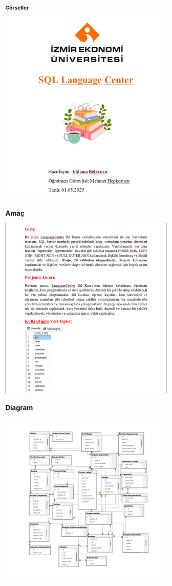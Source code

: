 ### Görseller

![Ekran Görüntüsü 1](ekran/1.png) 
## Amaç
![Ekran Görüntüsü 2](ekran/2.png)  
## Diagram
![Ekran Görüntüsü 3](ekran/3.png)
